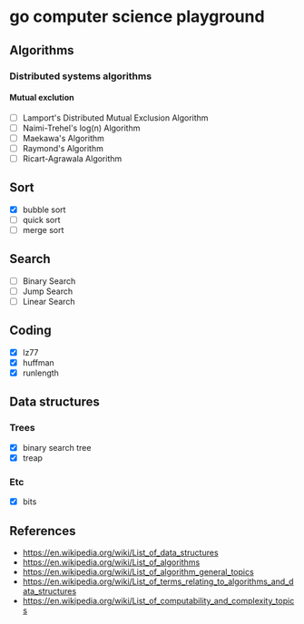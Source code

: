 # go computer science playground

## Algorithms
### Distributed systems algorithms
#### Mutual exclution
- [ ] Lamport's Distributed Mutual Exclusion Algorithm
- [ ] Naimi-Trehel's log(n) Algorithm
- [ ] Maekawa's Algorithm
- [ ] Raymond's Algorithm
- [ ] Ricart-Agrawala Algorithm

## Sort
- [x] bubble sort
- [ ] quick sort
- [ ] merge sort

## Search
- [ ] Binary Search
- [ ] Jump Search
- [ ] Linear Search

## Coding
- [x] lz77
- [x] huffman
- [x] runlength

## Data structures

### Trees
- [x] binary search tree
- [x] treap

### Etc
- [x] bits

## References
- https://en.wikipedia.org/wiki/List_of_data_structures
- https://en.wikipedia.org/wiki/List_of_algorithms
- https://en.wikipedia.org/wiki/List_of_algorithm_general_topics
- https://en.wikipedia.org/wiki/List_of_terms_relating_to_algorithms_and_data_structures
- https://en.wikipedia.org/wiki/List_of_computability_and_complexity_topics
